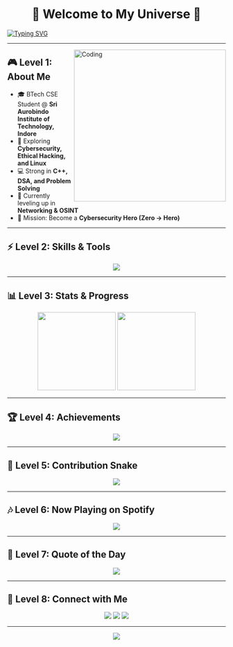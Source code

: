 <!-- Profile Header -->
<h1 align="center">
  🌌 Welcome to My Universe 🌌  
</h1>

[![Typing SVG](https://readme-typing-svg.herokuapp.com?size=26&color=FF00FF&center=true&vCenter=true&width=700&lines=Hi+There!+I'm+Anil+Yadav;Aspiring+Cybersecurity+Expert;Full+Stack+Learner;Passionate+about+Linux+%7C+DSA+%7C+Hacking;Leveling+Up+Everyday+🚀)](https://git.io/typing-svg)

---
<img align="right" alt="Coding" width="350" src="https://media.giphy.com/media/fAnzw6YK33jMwzp5wp/giphy.gif">

## 🎮 Level 1: About Me
- 🎓 BTech CSE Student @ **Sri Aurobindo Institute of Technology, Indore**  
- 🔐 Exploring **Cybersecurity, Ethical Hacking, and Linux**  
- 💻 Strong in **C++, DSA, and Problem Solving**  
- 🌱 Currently leveling up in **Networking & OSINT**  
- 🎯 Mission: Become a **Cybersecurity Hero (Zero → Hero)**  

---

## ⚡ Level 2: Skills & Tools  
<p align="center">
  <img src="https://skillicons.dev/icons?i=cpp,linux,git,github,vscode,python,bash" />
</p>

---

## 📊 Level 3: Stats & Progress  
<p align="center">
  <img src="https://github-readme-stats.vercel.app/api?username=AnilYadav17&show_icons=true&theme=tokyonight" height="180px"/>
  <img src="https://github-readme-streak-stats.herokuapp.com/?user=AnilYadav17&theme=tokyonight" height="180px"/>
</p>

---

## 🏆 Level 4: Achievements  
<p align="center">
  <img src="https://github-profile-trophy.vercel.app/?username=AnilYadav17&theme=radical&no-frame=true&row=1&column=7" />
</p>

---

## 🐍 Level 5: Contribution Snake  
<p align="center">
  <img src="https://github.com/AnilYadav17/AnilYadav17/blob/output/github-contribution-grid-snake.svg" />
</p>

---

## 🎶 Level 6: Now Playing on Spotify  
<p align="center">
  <img src="https://spotify-github-profile.vercel.app/api/view?uid=31wjxgxxs6jssfx3dk8x1zzvnyse&cover_image=true&theme=default&show_offline=false&background_color=121212&interchange=false" />
</p>

---

## 📖 Level 7: Quote of the Day  
<p align="center">
  <img src="https://quotes-github-readme.vercel.app/api?type=horizontal&theme=tokyonight" />
</p>

---

## 🌌 Level 8: Connect with Me  
<p align="center">
  <a href="mailto:ay5741432@gmail.com"><img src="https://img.shields.io/badge/Gmail-D14836?style=for-the-badge&logo=gmail&logoColor=white"/></a>
  <a href="https://www.linkedin.com/in/anilyadav17/"><img src="https://img.shields.io/badge/LinkedIn-0077B5?style=for-the-badge&logo=linkedin&logoColor=white"/></a>
  <a href="https://www.instagram.com/__anilyadav17/"><img src="https://img.shields.io/badge/Instagram-E4405F?style=for-the-badge&logo=instagram&logoColor=white"/></a>
</p>

---

<p align="center">
  <img src="https://komarev.com/ghpvc/?username=AnilYadav17&label=Profile%20Views&color=FF1493&style=for-the-badge" />
</p>
